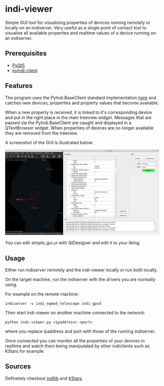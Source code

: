 # indi-viewer

Simple GUI tool for visualising properties of devices running remotely or locally
on an indiserver. Very useful as a single point of contact tool to visualise all
available properties and realtime values of a device running on an indiserver.

## Prerequisites

* [PyQt5](https://pypi.org/project/PyQt5/)
* [pyindi-client](https://pypi.org/project/pyindi-client/)

## Features

The program uses the PyIndi.BaseClient standard implementation [here](stdimplementation)
and catches new devices, properties and property values that become available.

When a new property is received, it is linked to it's corresponding device and
put in the right place in the main treeview widget. Messages that are passed via
the PyIndi.BaseClient are caught and displayed in a QTextBrowser widget. When
properties of devices are no longer available they are removed from the treeview.

A screenshot of the GUI is illustrated below:

![screenshot](img/screenshot.png)

You can edit simple_gui.ui with QtDesigner and edit it to your liking.

## Usage

Either run indiserver remotely and the indi-viewer locally or run both locally.

On the target machine, run the indiserver with the drivers you are normally using.

For example on the remote machine:
```
indiserver -v indi_eqmod_telescope indi_gpsd
```

Then start indi-viewer on another machine connected to the network:
```
python indi-viewer.py <ipaddress> <port>
```
where you replace ipaddress and port with those of the running indiserver.

Once connected you can monitor all the properties of your devices in realtime and watch
them being manipulated by other indiclients such as KStars for example.

## Sources

Definetely checkout [indilib](indilinkhere) and [KStars](kstarslinkhere).
